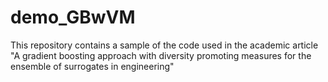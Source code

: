 # demo_GBwVM
This repository contains a sample of the code used in the academic article "A gradient boosting approach with diversity promoting measures for the ensemble of surrogates in engineering"

